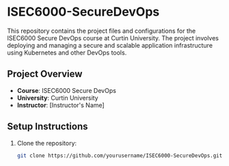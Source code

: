 # ISEC6000-SecureDevOps
This repository contains the project files and configurations for the ISEC6000 Secure DevOps course at Curtin University. The project involves deploying and managing a secure and scalable application infrastructure using Kubernetes and other DevOps tools.

## Project Overview

- **Course**: ISEC6000 Secure DevOps
- **University**: Curtin University
- **Instructor**: [Instructor's Name]

## Setup Instructions

1. Clone the repository:
   ```bash
   git clone https://github.com/yourusername/ISEC6000-SecureDevOps.git
